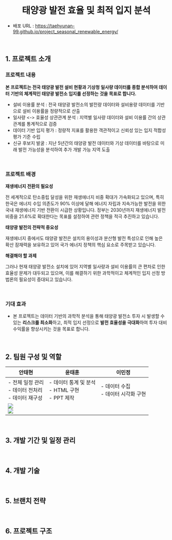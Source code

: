 <h1 align="middle">태양광 발전 효율 및 최적 입지 분석</h1>

- 배포 URL : https://taehyunan-99.github.io/project_seasonal_renewable_energy/

<br/>

## 1. 프로젝트 소개

### 프로젝트 내용

**본 프로젝트는 전국 태양광 발전 설비 현황과 기상청 일사량 데이터를 종합 분석하여 데이터 기반의 체계적인 태양광 발전소 입지를 선정하는 것을 목표로 합니다.**

- 설비 이용률 분석 : 전국 태양광 발전소의 발전량 데이터와 설비용량 데이터를 기반으로 설비 이용률을 정량적으로 산출
- 일사량 <-> 효율성 상관관계 분석 : 지역별 일사량 데이터와 설비 이용률 간의 상관관계를 통계적으로 검증
- 데이터 기반 입지 평가 : 정량적 지표를 활용한 객관적이고 신뢰성 있는 입지 적합성 평가 기준 수립
- 신규 후보지 발굴 : 지난 5년간의 태양광 발전 데이터와 기상 데이터를 바탕으로 미래 발전 가능성을 분석하여 추가 개발 가능 지역 도출

<br/>

### 프로젝트 배경

**재생에너지 전환의 필요성**

전 세계적으로 탄소중립 달성을 위한 재생에너지 비중 확대가 가속화되고 있으며, 특히 한국은 에너지 수입 의존도가 90% 이상에 달해 에너지 자립과 지속가능한 발전을 위한 국내 재생에너지 기반 전환이 시급한 상황입니다. 정부는 2030년까지 재생에너지 발전 비중을 21.6%로 확대한다는 목표를 설정하여 관련 정책을 적극 추진하고 있습니다.

**태양광 발전의 전략적 중요성**

재생에너지 중에서도 태양광 발전은 설치의 용이성과 분산형 발전 특성으로 인해 높은 확산 잠재력을 보유하고 있어 국가 에너지 정책의 핵심 요소로 주목받고 있습니다.

**해결해야 할 과제**

그러나 현재 태양광 발전소 설치에 있어 지역별 일사량과 설비 이용률의 큰 편차로 인한 효율성 문제가 대두되고 있으며, 이를 해결하기 위한 과학적이고 체계적인 입지 선정 방법론의 필요성이 증대되고 있습니다.

<br/>

### 기대 효과

- 본 프로젝트는 데이터 기반의 과학적 분석을 통해 태양광 발전소 투자 시 발생할 수 있는 **리스크를 최소화**하고, 최적 입지 선정으로 **발전 효율성을 극대화**하여 투자 대비 수익률을 향상시키는 것을 목표로 합니다.

<br/>

## 2. 팀원 구성 및 역할

<div align="center">

| **안태현** | **윤태훈** | **이민정** |
| --- | --- | --- |
| - 전체 일정 관리<br/>- 데이터 전처리<br/>- 데이터 재구성 | - 데이터 통계 및 분석<br/>- HTML 구현<br/>- PPT 제작 | - 데이터 수집<br/>- 데이터 시각화 구현 |
| <a href="https://github.com/taehyunan-99"><img src="https://img.shields.io/badge/github-181717?style=flat-square&logo=html5&logoColor=black"/></a><br/><a href="https://velog.io/@taehyunan817/posts"><img src="https://img.shields.io/badge/velog-20C997?style=flat-square&logo=html5&logoColor=black"/></a> |  |  |


</div>

<br/>

## 3. 개발 기간 및 일정 관리

<br/>

## 4. 개발 기술

<br/>

## 5. 브랜치 전략

<br/>

## 6. 프로젝트 구조